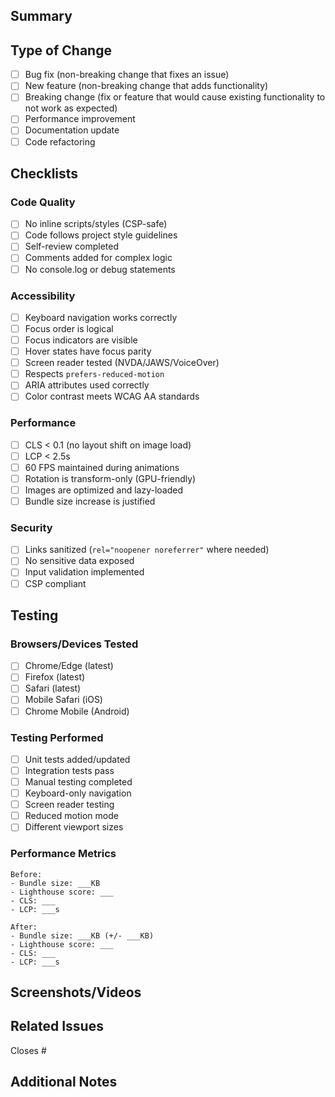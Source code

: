 ## Summary
<!-- Brief description of what this PR does (1-2 lines) -->

## Type of Change
- [ ] Bug fix (non-breaking change that fixes an issue)
- [ ] New feature (non-breaking change that adds functionality)
- [ ] Breaking change (fix or feature that would cause existing functionality to not work as expected)
- [ ] Performance improvement
- [ ] Documentation update
- [ ] Code refactoring

## Checklists

### Code Quality
- [ ] No inline scripts/styles (CSP-safe)
- [ ] Code follows project style guidelines
- [ ] Self-review completed
- [ ] Comments added for complex logic
- [ ] No console.log or debug statements

### Accessibility
- [ ] Keyboard navigation works correctly
- [ ] Focus order is logical
- [ ] Focus indicators are visible
- [ ] Hover states have focus parity
- [ ] Screen reader tested (NVDA/JAWS/VoiceOver)
- [ ] Respects `prefers-reduced-motion`
- [ ] ARIA attributes used correctly
- [ ] Color contrast meets WCAG AA standards

### Performance
- [ ] CLS < 0.1 (no layout shift on image load)
- [ ] LCP < 2.5s
- [ ] 60 FPS maintained during animations
- [ ] Rotation is transform-only (GPU-friendly)
- [ ] Images are optimized and lazy-loaded
- [ ] Bundle size increase is justified

### Security
- [ ] Links sanitized (`rel="noopener noreferrer"` where needed)
- [ ] No sensitive data exposed
- [ ] Input validation implemented
- [ ] CSP compliant

## Testing
### Browsers/Devices Tested
- [ ] Chrome/Edge (latest)
- [ ] Firefox (latest)
- [ ] Safari (latest)
- [ ] Mobile Safari (iOS)
- [ ] Chrome Mobile (Android)

### Testing Performed
- [ ] Unit tests added/updated
- [ ] Integration tests pass
- [ ] Manual testing completed
- [ ] Keyboard-only navigation
- [ ] Screen reader testing
- [ ] Reduced motion mode
- [ ] Different viewport sizes

### Performance Metrics
```
Before:
- Bundle size: ___KB
- Lighthouse score: ___
- CLS: ___
- LCP: ___s

After:
- Bundle size: ___KB (+/- ___KB)
- Lighthouse score: ___
- CLS: ___
- LCP: ___s
```

## Screenshots/Videos
<!-- Add screenshots or videos demonstrating the changes, especially for UI updates -->

## Related Issues
<!-- Link any related issues using #issue-number -->
Closes #

## Additional Notes
<!-- Any additional context, decisions made, or areas that need special attention during review -->